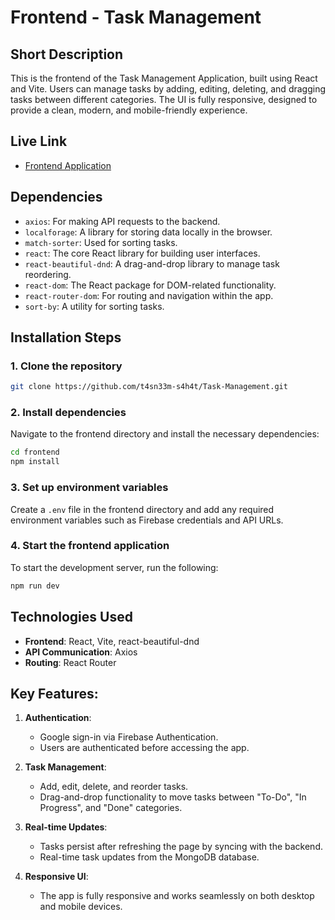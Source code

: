 
# Frontend - Task Management 

## Short Description
This is the frontend of the Task Management Application, built using React and Vite. Users can manage tasks by adding, editing, deleting, and dragging tasks between different categories. The UI is fully responsive, designed to provide a clean, modern, and mobile-friendly experience.

## Live Link
- [Frontend Application](https://examplefrontendlink.com)

## Dependencies

- `axios`: For making API requests to the backend.
- `localforage`: A library for storing data locally in the browser.
- `match-sorter`: Used for sorting tasks.
- `react`: The core React library for building user interfaces.
- `react-beautiful-dnd`: A drag-and-drop library to manage task reordering.
- `react-dom`: The React package for DOM-related functionality.
- `react-router-dom`: For routing and navigation within the app.
- `sort-by`: A utility for sorting tasks.

## Installation Steps

### 1. Clone the repository
```bash
git clone https://github.com/t4sn33m-s4h4t/Task-Management.git
```

### 2. Install dependencies
Navigate to the frontend directory and install the necessary dependencies:
```bash
cd frontend
npm install
```

### 3. Set up environment variables
Create a `.env` file in the frontend directory and add any required environment variables such as Firebase credentials and API URLs.

### 4. Start the frontend application
To start the development server, run the following:
```bash
npm run dev
```
 

## Technologies Used
- **Frontend**: React, Vite, react-beautiful-dnd
- **API Communication**: Axios
- **Routing**: React Router

## Key Features:
1. **Authentication**: 
   - Google sign-in via Firebase Authentication.
   - Users are authenticated before accessing the app.

2. **Task Management**: 
   - Add, edit, delete, and reorder tasks.
   - Drag-and-drop functionality to move tasks between "To-Do", "In Progress", and "Done" categories.

3. **Real-time Updates**: 
   - Tasks persist after refreshing the page by syncing with the backend.
   - Real-time task updates from the MongoDB database.

4. **Responsive UI**: 
   - The app is fully responsive and works seamlessly on both desktop and mobile devices.